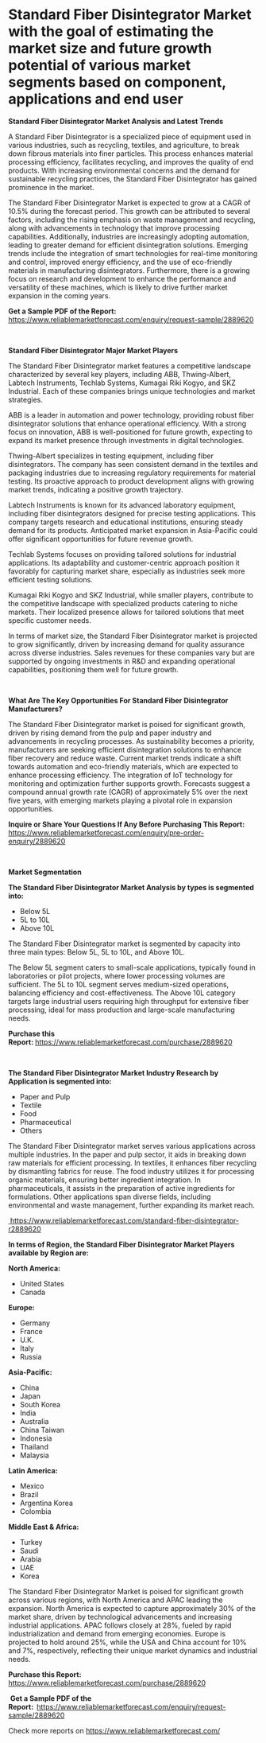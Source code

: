 <p><h1>Standard Fiber Disintegrator Market with the goal of estimating the market size and future growth potential of various market segments based on component, applications and end user</h1></p><p><strong>Standard Fiber Disintegrator Market Analysis and Latest Trends</strong></p>
<p><p>A Standard Fiber Disintegrator is a specialized piece of equipment used in various industries, such as recycling, textiles, and agriculture, to break down fibrous materials into finer particles. This process enhances material processing efficiency, facilitates recycling, and improves the quality of end products. With increasing environmental concerns and the demand for sustainable recycling practices, the Standard Fiber Disintegrator has gained prominence in the market.</p><p>The Standard Fiber Disintegrator Market is expected to grow at a CAGR of 10.5% during the forecast period. This growth can be attributed to several factors, including the rising emphasis on waste management and recycling, along with advancements in technology that improve processing capabilities. Additionally, industries are increasingly adopting automation, leading to greater demand for efficient disintegration solutions. Emerging trends include the integration of smart technologies for real-time monitoring and control, improved energy efficiency, and the use of eco-friendly materials in manufacturing disintegrators. Furthermore, there is a growing focus on research and development to enhance the performance and versatility of these machines, which is likely to drive further market expansion in the coming years.</p></p>
<p><strong>Get a Sample PDF of the Report:&nbsp;</strong> <a href="https://www.reliablemarketforecast.com/enquiry/request-sample/2889620?utm_campaign=3050&utm_medium=2&utm_source=Github&utm_content=ia&utm_term=14032025&utm_id=standard-fiber-disintegrator">https://www.reliablemarketforecast.com/enquiry/request-sample/2889620</a></p>
<p>&nbsp;</p>
<p><strong>Standard Fiber Disintegrator Major Market Players</strong></p>
<p><p>The Standard Fiber Disintegrator market features a competitive landscape characterized by several key players, including ABB, Thwing-Albert, Labtech Instruments, Techlab Systems, Kumagai Riki Kogyo, and SKZ Industrial. Each of these companies brings unique technologies and market strategies.</p><p>ABB is a leader in automation and power technology, providing robust fiber disintegrator solutions that enhance operational efficiency. With a strong focus on innovation, ABB is well-positioned for future growth, expecting to expand its market presence through investments in digital technologies.</p><p>Thwing-Albert specializes in testing equipment, including fiber disintegrators. The company has seen consistent demand in the textiles and packaging industries due to increasing regulatory requirements for material testing. Its proactive approach to product development aligns with growing market trends, indicating a positive growth trajectory.</p><p>Labtech Instruments is known for its advanced laboratory equipment, including fiber disintegrators designed for precise testing applications. This company targets research and educational institutions, ensuring steady demand for its products. Anticipated market expansion in Asia-Pacific could offer significant opportunities for future revenue growth.</p><p>Techlab Systems focuses on providing tailored solutions for industrial applications. Its adaptability and customer-centric approach position it favorably for capturing market share, especially as industries seek more efficient testing solutions.</p><p>Kumagai Riki Kogyo and SKZ Industrial, while smaller players, contribute to the competitive landscape with specialized products catering to niche markets. Their localized presence allows for tailored solutions that meet specific customer needs.</p><p>In terms of market size, the Standard Fiber Disintegrator market is projected to grow significantly, driven by increasing demand for quality assurance across diverse industries. Sales revenues for these companies vary but are supported by ongoing investments in R&D and expanding operational capabilities, positioning them well for future growth.</p></p>
<p>&nbsp;</p>
<p><strong>What Are The Key Opportunities For Standard Fiber Disintegrator Manufacturers?</strong></p>
<p><p>The Standard Fiber Disintegrator market is poised for significant growth, driven by rising demand from the pulp and paper industry and advancements in recycling processes. As sustainability becomes a priority, manufacturers are seeking efficient disintegration solutions to enhance fiber recovery and reduce waste. Current market trends indicate a shift towards automation and eco-friendly materials, which are expected to enhance processing efficiency. The integration of IoT technology for monitoring and optimization further supports growth. Forecasts suggest a compound annual growth rate (CAGR) of approximately 5% over the next five years, with emerging markets playing a pivotal role in expansion opportunities.</p></p>
<p><strong>Inquire or Share Your Questions If Any Before Purchasing This Report:</strong> <a href="https://www.reliablemarketforecast.com/enquiry/pre-order-enquiry/2889620?utm_campaign=3050&utm_medium=2&utm_source=Github&utm_content=ia&utm_term=14032025&utm_id=standard-fiber-disintegrator">https://www.reliablemarketforecast.com/enquiry/pre-order-enquiry/2889620</a></p>
<p>&nbsp;</p>
<p><strong>Market Segmentation</strong></p>
<p><strong>The Standard Fiber Disintegrator Market Analysis by types is segmented into:</strong></p>
<p><ul><li>Below 5L</li><li>5L to 10L</li><li>Above 10L</li></ul></p>
<p><p>The Standard Fiber Disintegrator market is segmented by capacity into three main types: Below 5L, 5L to 10L, and Above 10L. </p><p>The Below 5L segment caters to small-scale applications, typically found in laboratories or pilot projects, where lower processing volumes are sufficient. The 5L to 10L segment serves medium-sized operations, balancing efficiency and cost-effectiveness. The Above 10L category targets large industrial users requiring high throughput for extensive fiber processing, ideal for mass production and large-scale manufacturing needs.</p></p>
<p><strong>Purchase this Report:&nbsp;</strong><a href="https://www.reliablemarketforecast.com/purchase/2889620?utm_campaign=3050&utm_medium=2&utm_source=Github&utm_content=ia&utm_term=14032025&utm_id=standard-fiber-disintegrator">https://www.reliablemarketforecast.com/purchase/2889620</a></p>
<p>&nbsp;</p>
<p><strong>The Standard Fiber Disintegrator Market Industry Research by Application is segmented into:</strong></p>
<p><ul><li>Paper and Pulp</li><li>Textile</li><li>Food</li><li>Pharmaceutical</li><li>Others</li></ul></p>
<p><p>The Standard Fiber Disintegrator market serves various applications across multiple industries. In the paper and pulp sector, it aids in breaking down raw materials for efficient processing. In textiles, it enhances fiber recycling by dismantling fabrics for reuse. The food industry utilizes it for processing organic materials, ensuring better ingredient integration. In pharmaceuticals, it assists in the preparation of active ingredients for formulations. Other applications span diverse fields, including environmental and waste management, further expanding its market reach.</p></p>
<p><a href="https://www.reliablemarketforecast.com/standard-fiber-disintegrator-r2889620?utm_campaign=3050&utm_medium=2&utm_source=Github&utm_content=ia&utm_term=14032025&utm_id=standard-fiber-disintegrator">&nbsp;https://www.reliablemarketforecast.com/standard-fiber-disintegrator-r2889620</a></p>
<p><strong>In terms of Region, the Standard Fiber Disintegrator Market Players available by Region are:</strong></p>
<p>
    <p> <strong> North America: </strong>
        <ul>
            <li>United States</li>
            <li>Canada</li>
        </ul>
        </p> 
    <p> <strong> Europe: </strong>
        <ul>
            <li>Germany</li>
            <li>France</li>
            <li>U.K.</li>
            <li>Italy</li>
            <li>Russia</li>
        </ul>
        </p> 
    <p> <strong> Asia-Pacific: </strong>
        <ul>
            <li>China</li>
            <li>Japan</li>
            <li>South Korea</li>
            <li>India</li>
            <li>Australia</li>
            <li>China Taiwan</li>
            <li>Indonesia</li>
            <li>Thailand</li>
            <li>Malaysia</li>
        </ul>
        </p> 
    <p> <strong> Latin America: </strong>
        <ul>
            <li>Mexico</li>
            <li>Brazil</li>
            <li>Argentina Korea</li>
            <li>Colombia</li>
        </ul>
        </p> 
    <p> <strong> Middle East & Africa: </strong>
        <ul>
            <li>Turkey</li>
            <li>Saudi</li>
            <li>Arabia</li>
            <li>UAE</li>
            <li>Korea</li>
        </ul>
    </p>
    </p>
<p><p>The Standard Fiber Disintegrator Market is poised for significant growth across various regions, with North America and APAC leading the expansion. North America is expected to capture approximately 30% of the market share, driven by technological advancements and increasing industrial applications. APAC follows closely at 28%, fueled by rapid industrialization and demand from emerging economies. Europe is projected to hold around 25%, while the USA and China account for 10% and 7%, respectively, reflecting their unique market dynamics and industrial needs.</p></p>
<p><strong>Purchase this Report: </strong><a href="https://www.reliablemarketforecast.com/purchase/2889620?utm_campaign=3050&utm_medium=2&utm_source=Github&utm_content=ia&utm_term=14032025&utm_id=standard-fiber-disintegrator">https://www.reliablemarketforecast.com/purchase/2889620</a></p>
<p>&nbsp;<strong>Get a Sample PDF of the Report:&nbsp;&nbsp;</strong><a href="https://www.reliablemarketforecast.com/enquiry/request-sample/2889620?utm_campaign=3050&utm_medium=2&utm_source=Github&utm_content=ia&utm_term=14032025&utm_id=standard-fiber-disintegrator">https://www.reliablemarketforecast.com/enquiry/request-sample/2889620</a></p>
<p><strong></strong></p>
<p>Check more reports on <a href="https://www.reliablemarketforecast.com/?utm_campaign=3050&utm_medium=2&utm_source=Github&utm_content=ia&utm_term=14032025&utm_id=standard-fiber-disintegrator">https://www.reliablemarketforecast.com/</a></p>